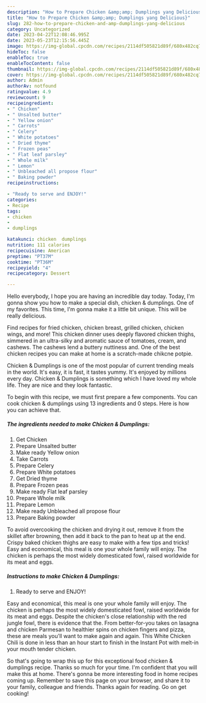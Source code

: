 ```yaml
---
description: "How to Prepare Chicken &amp;amp; Dumplings yang Delicious}"
title: "How to Prepare Chicken &amp;amp; Dumplings yang Delicious}"
slug: 282-how-to-prepare-chicken-and-amp-dumplings-yang-delicious
category: Uncategorized
date: 2023-04-22T12:08:46.995Z
date: 2023-05-23T12:15:56.445Z
image: https://img-global.cpcdn.com/recipes/2114df505821d89f/680x482cq70/chicken-dumplings-recipe-main-photo.jpg
hideToc: false
enableToc: true
enableTocContent: false
thumbnail: https://img-global.cpcdn.com/recipes/2114df505821d89f/680x482cq70/chicken-dumplings-recipe-main-photo.jpg
cover: https://img-global.cpcdn.com/recipes/2114df505821d89f/680x482cq70/chicken-dumplings-recipe-main-photo.jpg
author: Admin
authorAv: notfound
ratingvalue: 4.9
reviewcount: 9
recipeingredient:
- " Chicken"
- " Unsalted butter"
- " Yellow onion"
- " Carrots"
- " Celery"
- " White potatoes"
- " Dried thyme"
- " Frozen peas"
- " Flat leaf parsley"
- " Whole milk"
- " Lemon"
- " Unbleached all propose flour"
- " Baking powder"
recipeinstructions:

- "Ready to serve and ENJOY!"
categories:
- Recipe
tags:
- chicken
- 
- dumplings

katakunci: chicken  dumplings 
nutrition: 111 calories
recipecuisine: American
preptime: "PT37M"
cooktime: "PT36M"
recipeyield: "4"
recipecategory: Dessert

---
```



Hello everybody, I hope you are having an incredible day today. Today, I'm gonna show you how to make a special dish, chicken &amp; dumplings. One of my favorites. This time, I'm gonna make it a little bit unique. This will be really delicious.

Find recipes for fried chicken, chicken breast, grilled chicken, chicken wings, and more! This chicken dinner uses deeply flavored chicken thighs, simmered in an ultra-silky and aromatic sauce of tomatoes, cream, and cashews. The cashews lend a buttery nuttiness and. One of the best chicken recipes you can make at home is a scratch-made chikcne potpie.

Chicken &amp; Dumplings is one of the most popular of current trending meals in the world. It's easy, it is fast, it tastes yummy. It's enjoyed by millions every day. Chicken &amp; Dumplings is something which I have loved my whole life. They are nice and they look fantastic.


To begin with this recipe, we must first prepare a few components. You can cook chicken &amp; dumplings using 13 ingredients and 0 steps. Here is how you can achieve that.

<!--inarticleads1-->

##### The ingredients needed to make Chicken &amp; Dumplings:

1. Get  Chicken
1. Prepare  Unsalted butter
1. Make ready  Yellow onion
1. Take  Carrots
1. Prepare  Celery
1. Prepare  White potatoes
1. Get  Dried thyme
1. Prepare  Frozen peas
1. Make ready  Flat leaf parsley
1. Prepare  Whole milk
1. Prepare  Lemon
1. Make ready  Unbleached all propose flour
1. Prepare  Baking powder


To avoid overcooking the chicken and drying it out, remove it from the skillet after browning, then add it back to the pan to heat up at the end. Crispy baked chicken thighs are easy to make with a few tips and tricks! Easy and economical, this meal is one your whole family will enjoy. The chicken is perhaps the most widely domesticated fowl, raised worldwide for its meat and eggs. 

<!--inarticleads2-->

##### Instructions to make Chicken &amp; Dumplings:


1. Ready to serve and ENJOY!

Easy and economical, this meal is one your whole family will enjoy. The chicken is perhaps the most widely domesticated fowl, raised worldwide for its meat and eggs. Despite the chicken&#39;s close relationship with the red jungle fowl, there is evidence that the. From better-for-you takes on lasagna and chicken Parmesan to healthier spins on chicken fingers and pizza, these are meals you&#39;ll want to make again and again. This White Chicken Chili is done in less than an hour start to finish in the Instant Pot with melt-in your mouth tender chicken. 

So that's going to wrap this up for this exceptional food chicken &amp; dumplings recipe. Thanks so much for your time. I'm confident that you will make this at home. There's gonna be more interesting food in home recipes coming up. Remember to save this page on your browser, and share it to your family, colleague and friends. Thanks again for reading. Go on get cooking!
